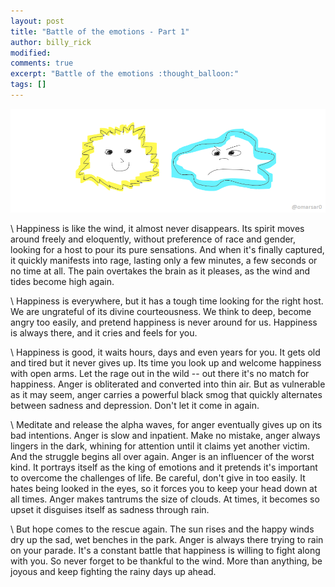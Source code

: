 ```yaml
---
layout: post
title: "Battle of the emotions - Part 1"
author: billy_rick
modified:
comments: true
excerpt: "Battle of the emotions :thought_balloon:"
tags: []
---
```


![alt text](https://github.com/omarsar/omarsar.github.io/blob/master/images/emotions.png?raw=true "Emotions")

\\
Happiness is like the wind, it almost never disappears. Its spirit moves around freely and eloquently, without preference of race and gender, looking for a host to pour its pure sensations. And when it's finally captured, it quickly manifests into rage, lasting only a few minutes, a few seconds or no time at all. The pain overtakes the brain as it pleases, as the wind and tides become high again. 

\\
Happiness is everywhere, but it has a tough time looking for the right host. We are ungrateful of its divine courteousness. We think to deep, become angry too easily, and pretend happiness is never around for us. Happiness is always there, and it cries and feels for you. 

\\
Happiness is good, it waits hours, days and even years for you. It gets old and tired but it never gives up. Its time you look up and welcome happiness with open arms. Let the rage out in the wild -- out there it's no match for happiness. Anger is obliterated and converted into thin air. But as vulnerable as it may seem, anger carries a powerful black smog that quickly alternates between sadness and depression. Don't let it come in again. 

\\
Meditate and release the alpha waves, for anger eventually gives up on its bad intentions. Anger is slow and inpatient. Make no mistake, anger always lingers in the dark, whining for attention until it claims yet another victim. And the struggle begins all over again. Anger is an influencer of the worst kind. It portrays itself as the king of emotions and it pretends it's important to overcome the challenges of life. Be careful, don't give in too easily. It hates being looked in the eyes, so it forces you to keep your head down at all times. Anger makes tantrums the size of clouds. At times, it becomes so upset it disguises itself as sadness through rain. 

\\
But hope comes to the rescue again. The sun rises and the happy winds dry up the sad, wet benches in the park. Anger is always there trying to rain on your parade. It's a constant battle that happiness is willing to fight along with you. So never forget to be thankful to the wind. More than anything, be joyous and keep fighting the rainy days up ahead.